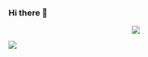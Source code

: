 ### Hi there 👋

<p align="center">
<img src ="https://c.tenor.com/71O-eBqXONcAAAAd/wasted-hungover.gif"/> 
</p>

<img src = "https://tenor.com/bHAhv.gif" />
<!--
**PabloR9080/PabloR9080** is a ✨ _special_ ✨ repository because its `README.md` (this file) appears on your GitHub profile.

Here are some ideas to get you started:

- 🔭 I’m currently working on ...
- 🌱 I’m currently learning ...
- 👯 I’m looking to collaborate on ...
- 🤔 I’m looking for help with ...
- 💬 Ask me about ...
- 📫 How to reach me: ...
- 😄 Pronouns: ...
- ⚡ Fun fact: ...
-->
